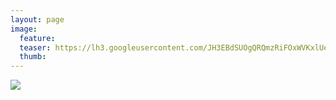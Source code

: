 ```yaml
---
layout: page
image:
  feature:
  teaser: https://lh3.googleusercontent.com/JH3EBdSUOgQRQmzRiFOxWVKxlUeRD5leNC8Kfp0U2uM=w245-h178-no
  thumb:
---
```


![](https://lh3.googleusercontent.com/zEEIysuM0MxnK-bKx3TJjHcGkEEruvUullGwzvM-td4=w800)
